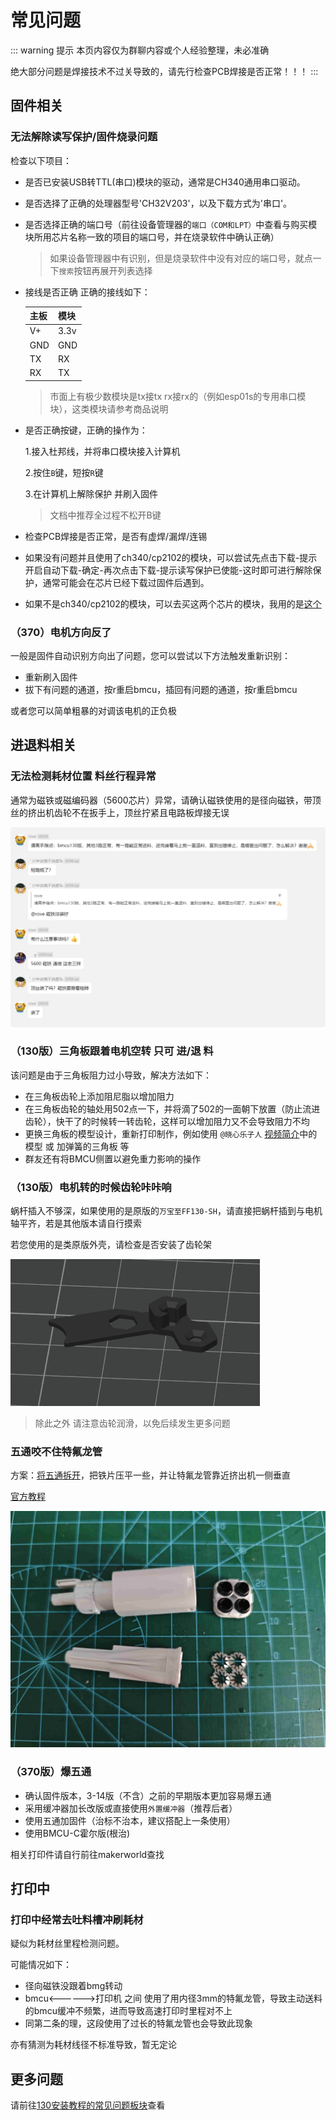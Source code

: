 # 常见问题

::: warning 提示
本页内容仅为群聊内容或个人经验整理，未必准确

绝大部分问题是焊接技术不过关导致的，请先行检查PCB焊接是否正常！！！
:::

## 固件相关

### 无法解除读写保护/固件烧录问题

检查以下项目：

- 是否已安装USB转TTL(串口)模块的驱动，通常是CH340通用串口驱动。
- 是否选择了正确的处理器型号'CH32V203'，以及下载方式为'串口'。
- 是否选择正确的端口号（前往设备管理器的`端口（COM和LPT）`中查看与购买模块所用芯片名称一致的项目的端口号，并在烧录软件中确认正确）
  > 如果设备管理器中有识别，但是烧录软件中没有对应的端口号，就点一下`搜索`按钮再展开列表选择
- 接线是否正确 正确的接线如下：

    | 主板 | 模块 |
    | :--- | :--- |
    | V+   | 3.3v |
    | GND  | GND  |
    | TX   | RX   |
    | RX   | TX   |

  > 市面上有极少数模块是tx接tx rx接rx的（例如esp01s的专用串口模块），这类模块请参考商品说明

- 是否正确按键，正确的操作为：
  
    1.接入杜邦线，并将串口模块接入计算机

    2.按住`B`键，短按`R`键

    3.在计算机上解除保护 并刷入固件
    > 文档中推荐全过程不松开B键

- 检查PCB焊接是否正常，是否有虚焊/漏焊/连锡

- 如果没有问题并且使用了ch340/cp2102的模块，可以尝试先点击下载-提示开启自动下载-确定-再次点击下载-提示读写保护已使能-这时即可进行解除保护，通常可能会在芯片已经下载过固件后遇到。

- 如果不是ch340/cp2102的模块，可以去买这两个芯片的模块，我用的是[这个](https://item.taobao.com/item.htm?abbucket=18&id=723291896174)

### （370）电机方向反了

一般是固件自动识别方向出了问题，您可以尝试以下方法触发重新识别：

- 重新刷入固件
- 拔下有问题的通道，按r重启bmcu，插回有问题的通道，按r重启bmcu

或者您可以简单粗暴的对调该电机的正负极

## 进退料相关

### 无法检测耗材位置 料丝行程异常

通常为磁铁或磁编码器（5600芯片）异常，请确认磁铁使用的是径向磁铁，带顶丝的挤出机齿轮不在扳手上，顶丝拧紧且电路板焊接无误

![进退料异常.png](./assets/进退料异常.jpg)

### （130版）三角板跟着电机空转 只可 进/退 料

该问题是由于三角板阻力过小导致，解决方法如下：

- 在三角板齿轮上添加阻尼脂以增加阻力
- 在三角板齿轮的轴处用502点一下，并将滴了502的一面朝下放置（防止流进齿轮），快干了的时候转一转齿轮，这样可以增加阻力又不会导致阻力不均
- 更换三角板的模型设计，重新打印制作，例如使用 `@晓心乐子人` [视频简介](https://www.bilibili.com/video/BV1PuPCehEP3)中的模型 或 加弹簧的三角板 等
- 群友还有将BMCU侧置以避免重力影响的操作

### （130版）电机转的时候齿轮咔咔响

蜗杆插入不够深，如果使用的是原版的`万宝至FF130-SH`，请直接把蜗杆插到与电机轴平齐，若是其他版本请自行摸索

若您使用的是类原版外壳，请检查是否安装了齿轮架

![齿轮架](./assets/齿轮架.png)

>除此之外 请注意齿轮润滑，以免后续发生更多问题

### 五通咬不住特氟龙管

方案：[将五通拆开](https://wiki.bambulab.com/zh/a1/maintenance/filament_hub_cleaning)，把铁片压平一些，并让特氟龙管靠近挤出机一侧垂直

[官方教程](https://wiki.bambulab.com/zh/a1/troubleshooting/ams-lite-filament-hub-cannot-hold-tube)

![五通拆解图.jpg](./assets/五通拆解图.jpg)

### （370版）爆五通

- 确认固件版本，3-14版（不含）之前的早期版本更加容易爆五通
- 采用缓冲器加长改版或直接使用`外置缓冲器`（推荐后者）
- 使用五通加固件（治标不治本，建议搭配上一条使用）
- 使用BMCU-C霍尔版(根治)

相关打印件请自行前往makerworld查找

## 打印中

### 打印中经常去吐料槽冲刷耗材

疑似为耗材丝里程检测问题。

可能情况如下：

- 径向磁铁没跟着bmg转动
- bmcu<------>打印机 之间 使用了用内径3mm的特氟龙管，导致主动送料的bmcu缓冲不频繁，进而导致高速打印时里程对不上
- 同第二条的理，这段使用了过长的特氟龙管也会导致此现象

亦有猜测为耗材线径不标准导致，暂无定论

## 更多问题

请前往[130安装教程的常见问题板块](/doc/build/130#常见问题及处理解析)查看
